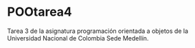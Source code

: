# POOtarea4
Tarea 3 de la asignatura programación orientada a objetos de la Universidad Nacional de Colombia Sede Medellín.
